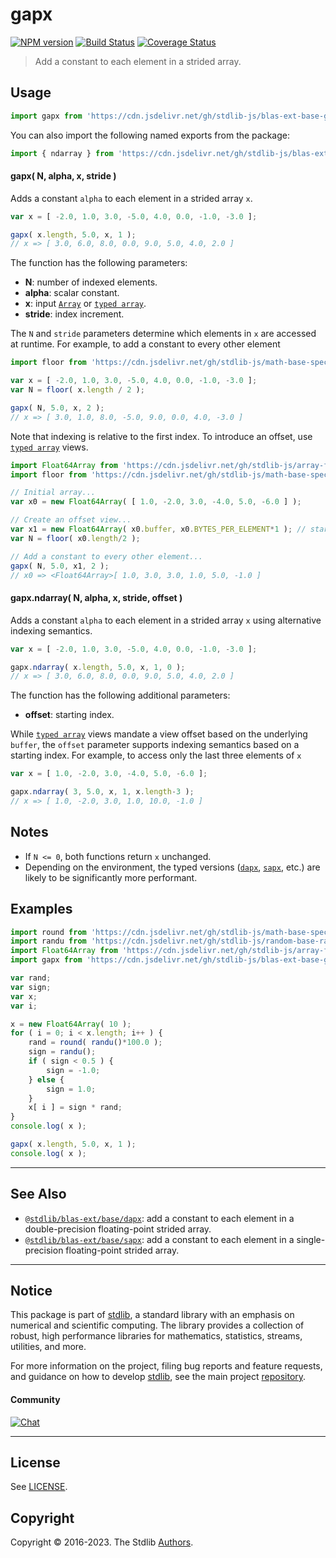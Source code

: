 <!--

@license Apache-2.0

Copyright (c) 2020 The Stdlib Authors.

Licensed under the Apache License, Version 2.0 (the "License");
you may not use this file except in compliance with the License.
You may obtain a copy of the License at

   http://www.apache.org/licenses/LICENSE-2.0

Unless required by applicable law or agreed to in writing, software
distributed under the License is distributed on an "AS IS" BASIS,
WITHOUT WARRANTIES OR CONDITIONS OF ANY KIND, either express or implied.
See the License for the specific language governing permissions and
limitations under the License.

-->

# gapx

[![NPM version][npm-image]][npm-url] [![Build Status][test-image]][test-url] [![Coverage Status][coverage-image]][coverage-url] <!-- [![dependencies][dependencies-image]][dependencies-url] -->

> Add a constant to each element in a strided array.



<section class="usage">

## Usage

```javascript
import gapx from 'https://cdn.jsdelivr.net/gh/stdlib-js/blas-ext-base-gapx@deno/mod.js';
```

You can also import the following named exports from the package:

```javascript
import { ndarray } from 'https://cdn.jsdelivr.net/gh/stdlib-js/blas-ext-base-gapx@deno/mod.js';
```

#### gapx( N, alpha, x, stride )

Adds a constant `alpha` to each element in a strided array `x`.

```javascript
var x = [ -2.0, 1.0, 3.0, -5.0, 4.0, 0.0, -1.0, -3.0 ];

gapx( x.length, 5.0, x, 1 );
// x => [ 3.0, 6.0, 8.0, 0.0, 9.0, 5.0, 4.0, 2.0 ]
```

The function has the following parameters:

-   **N**: number of indexed elements.
-   **alpha**: scalar constant.
-   **x**: input [`Array`][mdn-array] or [`typed array`][mdn-typed-array].
-   **stride**: index increment.

The `N` and `stride` parameters determine which elements in `x` are accessed at runtime. For example, to add a constant to every other element

```javascript
import floor from 'https://cdn.jsdelivr.net/gh/stdlib-js/math-base-special-floor@deno/mod.js';

var x = [ -2.0, 1.0, 3.0, -5.0, 4.0, 0.0, -1.0, -3.0 ];
var N = floor( x.length / 2 );

gapx( N, 5.0, x, 2 );
// x => [ 3.0, 1.0, 8.0, -5.0, 9.0, 0.0, 4.0, -3.0 ]
```

Note that indexing is relative to the first index. To introduce an offset, use [`typed array`][mdn-typed-array] views.

```javascript
import Float64Array from 'https://cdn.jsdelivr.net/gh/stdlib-js/array-float64@deno/mod.js';
import floor from 'https://cdn.jsdelivr.net/gh/stdlib-js/math-base-special-floor@deno/mod.js';

// Initial array...
var x0 = new Float64Array( [ 1.0, -2.0, 3.0, -4.0, 5.0, -6.0 ] );

// Create an offset view...
var x1 = new Float64Array( x0.buffer, x0.BYTES_PER_ELEMENT*1 ); // start at 2nd element
var N = floor( x0.length/2 );

// Add a constant to every other element...
gapx( N, 5.0, x1, 2 );
// x0 => <Float64Array>[ 1.0, 3.0, 3.0, 1.0, 5.0, -1.0 ]
```

#### gapx.ndarray( N, alpha, x, stride, offset )

Adds a constant `alpha` to each element in a strided array `x` using alternative indexing semantics.

```javascript
var x = [ -2.0, 1.0, 3.0, -5.0, 4.0, 0.0, -1.0, -3.0 ];

gapx.ndarray( x.length, 5.0, x, 1, 0 );
// x => [ 3.0, 6.0, 8.0, 0.0, 9.0, 5.0, 4.0, 2.0 ]
```

The function has the following additional parameters:

-   **offset**: starting index.

While [`typed array`][mdn-typed-array] views mandate a view offset based on the underlying `buffer`, the `offset` parameter supports indexing semantics based on a starting index. For example, to access only the last three elements of `x`

```javascript
var x = [ 1.0, -2.0, 3.0, -4.0, 5.0, -6.0 ];

gapx.ndarray( 3, 5.0, x, 1, x.length-3 );
// x => [ 1.0, -2.0, 3.0, 1.0, 10.0, -1.0 ]
```

</section>

<!-- /.usage -->

<section class="notes">

## Notes

-   If `N <= 0`, both functions return `x` unchanged.
-   Depending on the environment, the typed versions ([`dapx`][@stdlib/blas/ext/base/dapx], [`sapx`][@stdlib/blas/ext/base/sapx], etc.) are likely to be significantly more performant.

</section>

<!-- /.notes -->

<section class="examples">

## Examples

<!-- eslint no-undef: "error" -->

```javascript
import round from 'https://cdn.jsdelivr.net/gh/stdlib-js/math-base-special-round@deno/mod.js';
import randu from 'https://cdn.jsdelivr.net/gh/stdlib-js/random-base-randu@deno/mod.js';
import Float64Array from 'https://cdn.jsdelivr.net/gh/stdlib-js/array-float64@deno/mod.js';
import gapx from 'https://cdn.jsdelivr.net/gh/stdlib-js/blas-ext-base-gapx@deno/mod.js';

var rand;
var sign;
var x;
var i;

x = new Float64Array( 10 );
for ( i = 0; i < x.length; i++ ) {
    rand = round( randu()*100.0 );
    sign = randu();
    if ( sign < 0.5 ) {
        sign = -1.0;
    } else {
        sign = 1.0;
    }
    x[ i ] = sign * rand;
}
console.log( x );

gapx( x.length, 5.0, x, 1 );
console.log( x );
```

</section>

<!-- /.examples -->

<!-- Section for related `stdlib` packages. Do not manually edit this section, as it is automatically populated. -->

<section class="related">

* * *

## See Also

-   <span class="package-name">[`@stdlib/blas-ext/base/dapx`][@stdlib/blas/ext/base/dapx]</span><span class="delimiter">: </span><span class="description">add a constant to each element in a double-precision floating-point strided array.</span>
-   <span class="package-name">[`@stdlib/blas-ext/base/sapx`][@stdlib/blas/ext/base/sapx]</span><span class="delimiter">: </span><span class="description">add a constant to each element in a single-precision floating-point strided array.</span>

</section>

<!-- /.related -->

<!-- Section for all links. Make sure to keep an empty line after the `section` element and another before the `/section` close. -->


<section class="main-repo" >

* * *

## Notice

This package is part of [stdlib][stdlib], a standard library with an emphasis on numerical and scientific computing. The library provides a collection of robust, high performance libraries for mathematics, statistics, streams, utilities, and more.

For more information on the project, filing bug reports and feature requests, and guidance on how to develop [stdlib][stdlib], see the main project [repository][stdlib].

#### Community

[![Chat][chat-image]][chat-url]

---

## License

See [LICENSE][stdlib-license].


## Copyright

Copyright &copy; 2016-2023. The Stdlib [Authors][stdlib-authors].

</section>

<!-- /.stdlib -->

<!-- Section for all links. Make sure to keep an empty line after the `section` element and another before the `/section` close. -->

<section class="links">

[npm-image]: http://img.shields.io/npm/v/@stdlib/blas-ext-base-gapx.svg
[npm-url]: https://npmjs.org/package/@stdlib/blas-ext-base-gapx

[test-image]: https://github.com/stdlib-js/blas-ext-base-gapx/actions/workflows/test.yml/badge.svg?branch=main
[test-url]: https://github.com/stdlib-js/blas-ext-base-gapx/actions/workflows/test.yml?query=branch:main

[coverage-image]: https://img.shields.io/codecov/c/github/stdlib-js/blas-ext-base-gapx/main.svg
[coverage-url]: https://codecov.io/github/stdlib-js/blas-ext-base-gapx?branch=main

<!--

[dependencies-image]: https://img.shields.io/david/stdlib-js/blas-ext-base-gapx.svg
[dependencies-url]: https://david-dm.org/stdlib-js/blas-ext-base-gapx/main

-->

[chat-image]: https://img.shields.io/gitter/room/stdlib-js/stdlib.svg
[chat-url]: https://app.gitter.im/#/room/#stdlib-js_stdlib:gitter.im

[stdlib]: https://github.com/stdlib-js/stdlib

[stdlib-authors]: https://github.com/stdlib-js/stdlib/graphs/contributors

[umd]: https://github.com/umdjs/umd
[es-module]: https://developer.mozilla.org/en-US/docs/Web/JavaScript/Guide/Modules

[deno-url]: https://github.com/stdlib-js/blas-ext-base-gapx/tree/deno
[umd-url]: https://github.com/stdlib-js/blas-ext-base-gapx/tree/umd
[esm-url]: https://github.com/stdlib-js/blas-ext-base-gapx/tree/esm
[branches-url]: https://github.com/stdlib-js/blas-ext-base-gapx/blob/main/branches.md

[stdlib-license]: https://raw.githubusercontent.com/stdlib-js/blas-ext-base-gapx/main/LICENSE

[mdn-array]: https://developer.mozilla.org/en-US/docs/Web/JavaScript/Reference/Global_Objects/Array

[mdn-typed-array]: https://developer.mozilla.org/en-US/docs/Web/JavaScript/Reference/Global_Objects/TypedArray

<!-- <related-links> -->

[@stdlib/blas/ext/base/dapx]: https://github.com/stdlib-js/blas-ext-base-dapx/tree/deno

[@stdlib/blas/ext/base/sapx]: https://github.com/stdlib-js/blas-ext-base-sapx/tree/deno

<!-- </related-links> -->

</section>

<!-- /.links -->

